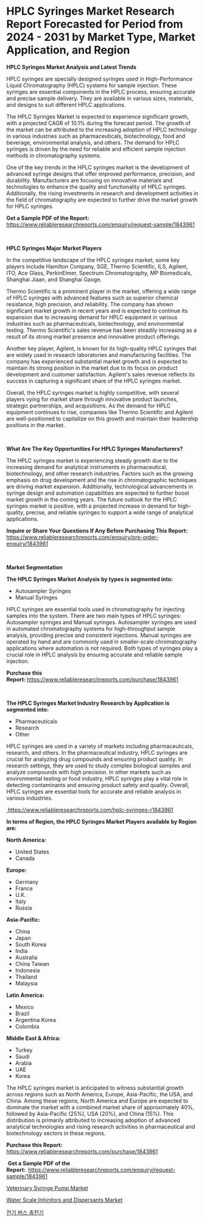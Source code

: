 <p><h1>HPLC Syringes Market Research Report Forecasted for Period from 2024 -  2031 by Market Type, Market Application, and Region</h1></p><p><strong>HPLC Syringes Market Analysis and Latest Trends</strong></p>
<p><p>HPLC syringes are specially designed syringes used in High-Performance Liquid Chromatography (HPLC) systems for sample injection. These syringes are essential components in the HPLC process, ensuring accurate and precise sample delivery. They are available in various sizes, materials, and designs to suit different HPLC applications.</p><p>The HPLC Syringes Market is expected to experience significant growth, with a projected CAGR of 10.1% during the forecast period. The growth of the market can be attributed to the increasing adoption of HPLC technology in various industries such as pharmaceuticals, biotechnology, food and beverage, environmental analysis, and others. The demand for HPLC syringes is driven by the need for reliable and efficient sample injection methods in chromatography systems.</p><p>One of the key trends in the HPLC syringes market is the development of advanced syringe designs that offer improved performance, precision, and durability. Manufacturers are focusing on innovative materials and technologies to enhance the quality and functionality of HPLC syringes. Additionally, the rising investments in research and development activities in the field of chromatography are expected to further drive the market growth for HPLC syringes.</p></p>
<p><strong>Get a Sample PDF of the Report:&nbsp;</strong> <a href="https://www.reliableresearchreports.com/enquiry/request-sample/1843961">https://www.reliableresearchreports.com/enquiry/request-sample/1843961</a></p>
<p>&nbsp;</p>
<p><strong>HPLC Syringes Major Market Players</strong></p>
<p><p>In the competitive landscape of the HPLC syringes market, some key players include Hamilton Company, SGE, Thermo Scientific, ILS, Agilent, ITO, Ace Glass, PerkinElmer, Spectrum Chromatography, MP Biomedicals, Shanghai Jiaan, and Shanghai Gaoge. </p><p>Thermo Scientific is a prominent player in the market, offering a wide range of HPLC syringes with advanced features such as superior chemical resistance, high precision, and reliability. The company has shown significant market growth in recent years and is expected to continue its expansion due to increasing demand for HPLC equipment in various industries such as pharmaceuticals, biotechnology, and environmental testing. Thermo Scientific's sales revenue has been steadily increasing as a result of its strong market presence and innovative product offerings.</p><p>Another key player, Agilent, is known for its high-quality HPLC syringes that are widely used in research laboratories and manufacturing facilities. The company has experienced substantial market growth and is expected to maintain its strong position in the market due to its focus on product development and customer satisfaction. Agilent's sales revenue reflects its success in capturing a significant share of the HPLC syringes market.</p><p>Overall, the HPLC syringes market is highly competitive, with several players vying for market share through innovative product launches, strategic partnerships, and acquisitions. As the demand for HPLC equipment continues to rise, companies like Thermo Scientific and Agilent are well-positioned to capitalize on this growth and maintain their leadership positions in the market.</p></p>
<p>&nbsp;</p>
<p><strong>What Are The Key Opportunities For HPLC Syringes Manufacturers?</strong></p>
<p><p>The HPLC syringes market is experiencing steady growth due to the increasing demand for analytical instruments in pharmaceutical, biotechnology, and other research industries. Factors such as the growing emphasis on drug development and the rise in chromatographic techniques are driving market expansion. Additionally, technological advancements in syringe design and automation capabilities are expected to further boost market growth in the coming years. The future outlook for the HPLC syringes market is positive, with a projected increase in demand for high-quality, precise, and reliable syringes to support a wide range of analytical applications.</p></p>
<p><strong>Inquire or Share Your Questions If Any Before Purchasing This Report:</strong> <a href="https://www.reliableresearchreports.com/enquiry/pre-order-enquiry/1843961">https://www.reliableresearchreports.com/enquiry/pre-order-enquiry/1843961</a></p>
<p>&nbsp;</p>
<p><strong>Market Segmentation</strong></p>
<p><strong>The HPLC Syringes Market Analysis by types is segmented into:</strong></p>
<p><ul><li>Autosampler Syringes</li><li>Manual Syringes</li></ul></p>
<p><p>HPLC syringes are essential tools used in chromatography for injecting samples into the system. There are two main types of HPLC syringes: Autosampler syringes and Manual syringes. Autosampler syringes are used in automated chromatography systems for high-throughput sample analysis, providing precise and consistent injections. Manual syringes are operated by hand and are commonly used in smaller-scale chromatography applications where automation is not required. Both types of syringes play a crucial role in HPLC analysis by ensuring accurate and reliable sample injection.</p></p>
<p><strong>Purchase this Report:&nbsp;</strong><a href="https://www.reliableresearchreports.com/purchase/1843961">https://www.reliableresearchreports.com/purchase/1843961</a></p>
<p>&nbsp;</p>
<p><strong>The HPLC Syringes Market Industry Research by Application is segmented into:</strong></p>
<p><ul><li>Pharmaceuticals</li><li>Research</li><li>Other</li></ul></p>
<p><p>HPLC syringes are used in a variety of markets including pharmaceuticals, research, and others. In the pharmaceutical industry, HPLC syringes are crucial for analyzing drug compounds and ensuring product quality. In research settings, they are used to study complex biological samples and analyze compounds with high precision. In other markets such as environmental testing or food industry, HPLC syringes play a vital role in detecting contaminants and ensuring product safety and quality. Overall, HPLC syringes are essential tools for accurate and reliable analysis in various industries.</p></p>
<p><a href="https://www.reliableresearchreports.com/hplc-syringes-r1843961">&nbsp;https://www.reliableresearchreports.com/hplc-syringes-r1843961</a></p>
<p><strong>In terms of Region, the HPLC Syringes Market Players available by Region are:</strong></p>
<p>
    <p> <strong> North America: </strong>
        <ul>
            <li>United States</li>
            <li>Canada</li>
        </ul>
        </p> 
    <p> <strong> Europe: </strong>
        <ul>
            <li>Germany</li>
            <li>France</li>
            <li>U.K.</li>
            <li>Italy</li>
            <li>Russia</li>
        </ul>
        </p> 
    <p> <strong> Asia-Pacific: </strong>
        <ul>
            <li>China</li>
            <li>Japan</li>
            <li>South Korea</li>
            <li>India</li>
            <li>Australia</li>
            <li>China Taiwan</li>
            <li>Indonesia</li>
            <li>Thailand</li>
            <li>Malaysia</li>
        </ul>
        </p> 
    <p> <strong> Latin America: </strong>
        <ul>
            <li>Mexico</li>
            <li>Brazil</li>
            <li>Argentina Korea</li>
            <li>Colombia</li>
        </ul>
        </p> 
    <p> <strong> Middle East & Africa: </strong>
        <ul>
            <li>Turkey</li>
            <li>Saudi</li>
            <li>Arabia</li>
            <li>UAE</li>
            <li>Korea</li>
        </ul>
    </p>
    </p>
<p><p>The HPLC syringes market is anticipated to witness substantial growth across regions such as North America, Europe, Asia-Pacific, the USA, and China. Among these regions, North America and Europe are expected to dominate the market with a combined market share of approximately 40%, followed by Asia-Pacific (25%), USA (20%), and China (15%). This distribution is primarily attributed to increasing adoption of advanced analytical technologies and rising research activities in pharmaceutical and biotechnology sectors in these regions.</p></p>
<p><strong>Purchase this Report: </strong><a href="https://www.reliableresearchreports.com/purchase/1843961">https://www.reliableresearchreports.com/purchase/1843961</a></p>
<p>&nbsp;<strong>Get a Sample PDF of the Report:&nbsp;&nbsp;</strong><a href="https://www.reliableresearchreports.com/enquiry/request-sample/1843961">https://www.reliableresearchreports.com/enquiry/request-sample/1843961</a></p>
<p><strong></strong></p>
<p><p><a href="https://github.com/NorbertYates/Market-Research-Report-List-4/blob/main/veterinary-syringe-pump-market.md">Veterinary Syringe Pump Market</a></p><p><a href="https://three-jumbo-f6d.notion.site/Water-Scale-Inhinitors-and-Dispersants-Market-Trends-and-Market-Analysis-forecasted-for-period-2024--063d090eb7754635b8ee43ec5be93bf2">Water Scale Inhinitors and Dispersants Market</a></p><p><a href="https://github.com/brendon65677/Market-Research-Report-List-1/blob/main/849598243555.md">전기 버스 충전기</a></p></p>